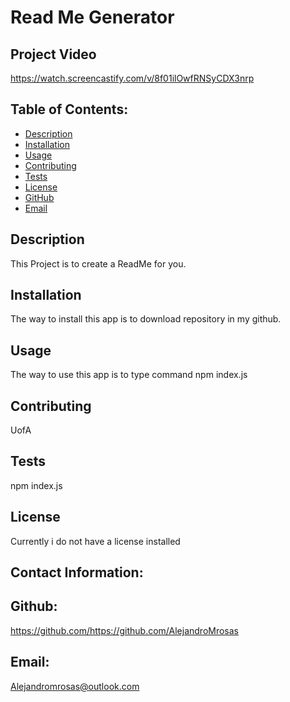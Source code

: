 # Read Me Generator

## Project Video
https://watch.screencastify.com/v/8f01ilOwfRNSyCDX3nrp

## Table of Contents:
* [Description](#Description)
* [Installation](#Installation)
* [Usage](#Usage)
* [Contributing](#Contributing)
* [Tests](#Tests)
* [License](#License)
* [GitHub](#GitHub)
* [Email](#Email)

## Description 
This Project is to create a ReadMe for you.

## Installation 
The way to install this app is to download repository in my github.

## Usage 
The way to use this app is to type command npm index.js

## Contributing
UofA

## Tests 
npm index.js

## License 
Currently i do not have a license installed

## Contact Information:

## Github:
https://github.com/https://github.com/AlejandroMrosas
## Email:
Alejandromrosas@outlook.com

